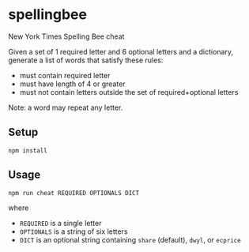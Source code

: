 # spellingbee
New York Times Spelling Bee cheat

Given a set of 1 required letter and 6 optional letters and a dictionary, generate a list of words that satisfy these rules:

* must contain required letter
* must have length of 4 or greater
* must not contain letters outside the set of required+optional letters

Note: a word may repeat any letter.

## Setup
`npm install`

## Usage
`npm run cheat REQUIRED OPTIONALS DICT`

where

* `REQUIRED` is a single letter
* `OPTIONALS` is a string of six letters
* `DICT` is an optional string containing `share` (default), `dwyl`, or `ecprice`
